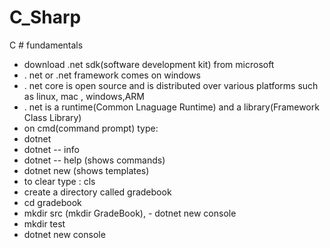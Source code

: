 # C_Sharp
C # fundamentals
- download .net sdk(software development kit) from microsoft
- . net or .net framework comes on windows
- . net core is open source and is distributed over various platforms such as linux, mac , windows,ARM
- . net is a runtime(Common Lnaguage Runtime) and a library(Framework Class Library)
- on cmd(command prompt) type:
- dotnet
- dotnet -- info
- dotnet -- help (shows commands)
- dotnet new (shows templates)
- to clear type : cls
- create a directory called gradebook
- cd gradebook
-  mkdir src (mkdir GradeBook), - dotnet new console
- mkdir test
- dotnet new console